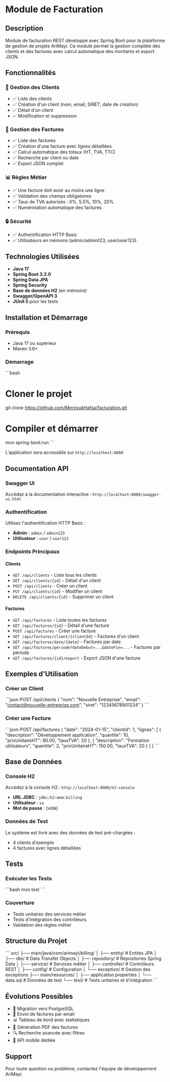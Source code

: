 # Module de Facturation

## Description

Module de facturation REST développé avec Spring Boot pour la plateforme de gestion de projets AriMayi. Ce module permet la gestion complète des clients et des factures avec calcul automatique des montants et export JSON.

## Fonctionnalités

### 🏢 Gestion des Clients
- ✅ Liste des clients
- ✅ Création d'un client (nom, email, SIRET, date de création)
- ✅ Détail d'un client
- ✅ Modification et suppression

### 📄 Gestion des Factures
- ✅ Liste des factures
- ✅ Création d'une facture avec lignes détaillées
- ✅ Calcul automatique des totaux (HT, TVA, TTC)
- ✅ Recherche par client ou date
- ✅ Export JSON complet

### 📊 Règles Métier
- ✅ Une facture doit avoir au moins une ligne
- ✅ Validation des champs obligatoires
- ✅ Taux de TVA autorisés : 0%, 5.5%, 10%, 20%
- ✅ Numérotation automatique des factures

### 🔒 Sécurité
- ✅ Authentification HTTP Basic
- ✅ Utilisateurs en mémoire (admin/admin123, user/user123)

## Technologies Utilisées

- **Java 17**
- **Spring Boot 3.2.0**
- **Spring Data JPA**
- **Spring Security**
- **Base de données H2** (en mémoire)
- **Swagger/OpenAPI 3**
- **JUnit 5** pour les tests

## Installation et Démarrage

### Prérequis
- Java 17 ou supérieur
- Maven 3.6+

### Démarrage
\`\`\`bash
# Cloner le projet
git clone https://github.com/MerzoukHafsa/facturation.git

# Compiler et démarrer
mvn spring-boot:run
\`\`\`

L'application sera accessible sur `http://localhost:8080`

## Documentation API

### Swagger UI
Accédez à la documentation interactive : `http://localhost:8080/swagger-ui.html`

### Authentification
Utilisez l'authentification HTTP Basic :
- **Admin** : `admin` / `admin123`
- **Utilisateur** : `user` / `user123`

### Endpoints Principaux

#### Clients
- `GET /api/clients` - Liste tous les clients
- `GET /api/clients/{id}` - Détail d'un client
- `POST /api/clients` - Créer un client
- `PUT /api/clients/{id}` - Modifier un client
- `DELETE /api/clients/{id}` - Supprimer un client

#### Factures
- `GET /api/factures` - Liste toutes les factures
- `GET /api/factures/{id}` - Détail d'une facture
- `POST /api/factures` - Créer une facture
- `GET /api/factures/client/{clientId}` - Factures d'un client
- `GET /api/factures/date/{date}` - Factures par date
- `GET /api/factures/periode?dateDebut=...&dateFin=...` - Factures par période
- `GET /api/factures/{id}/export` - Export JSON d'une facture

## Exemples d'Utilisation

### Créer un Client
\`\`\`json
POST /api/clients
{
  "nom": "Nouvelle Entreprise",
  "email": "contact@nouvelle-entreprise.com",
  "siret": "12345678901234"
}
\`\`\`

### Créer une Facture
\`\`\`json
POST /api/factures
{
  "date": "2024-01-15",
  "clientId": 1,
  "lignes": [
    {
      "description": "Développement application",
      "quantite": 10,
      "prixUnitaireHT": 80.00,
      "tauxTVA": 20
    },
    {
      "description": "Formation utilisateurs",
      "quantite": 2,
      "prixUnitaireHT": 150.00,
      "tauxTVA": 20
    }
  ]
}
\`\`\`

## Base de Données

### Console H2
Accédez à la console H2 : `http://localhost:8080/h2-console`
- **URL JDBC** : `jdbc:h2:mem:billing`
- **Utilisateur** : `sa`
- **Mot de passe** : (vide)

### Données de Test
Le système est livré avec des données de test pré-chargées :
- 4 clients d'exemple
- 4 factures avec lignes détaillées

## Tests

### Exécuter les Tests
\`\`\`bash
mvn test
\`\`\`

### Couverture
- Tests unitaires des services métier
- Tests d'intégration des contrôleurs
- Validation des règles métier

## Structure du Projet

\`\`\`
src/
├── main/java/com/arimayi/billing/
│   ├── entity/          # Entités JPA
│   ├── dto/             # Data Transfer Objects
│   ├── repository/      # Repositories Spring Data
│   ├── service/         # Services métier
│   ├── controller/      # Contrôleurs REST
│   ├── config/          # Configuration
│   └── exception/       # Gestion des exceptions
├── main/resources/
│   ├── application.properties
│   └── data.sql         # Données de test
└── test/                # Tests unitaires et d'intégration
\`\`\`

## Évolutions Possibles

- 🔄 Migration vers PostgreSQL
- 📧 Envoi de factures par email
- 📊 Tableau de bord avec statistiques
- 🧾 Génération PDF des factures
- 🔍 Recherche avancée avec filtres
- 📱 API mobile dédiée

## Support

Pour toute question ou problème, contactez l'équipe de développement AriMayi.
